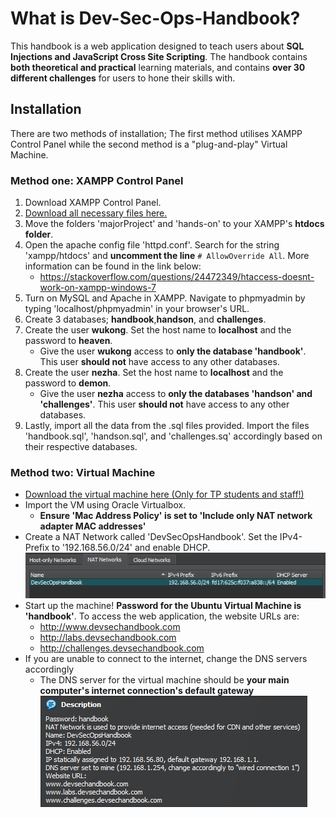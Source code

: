 # What is Dev-Sec-Ops-Handbook?
This handbook is a web application designed to teach users about **SQL Injections and JavaScript Cross Site Scripting**. The handbook contains **both theoretical and practical** learning materials, and contains **over 30 different challenges** for users to hone their skills with.

## Installation
There are two methods of installation; The first method utilises XAMPP Control Panel while the second method is a "plug-and-play" Virtual Machine.
### Method one: XAMPP Control Panel
1. Download XAMPP Control Panel.
2. [Download all necessary files here.](https://github.com/TragicLoveStory/DevSecOpsHandbook/releases/download/v0.1.0/Handbook_Files.zip)
3. Move the folders 'majorProject' and 'hands-on' to your XAMPP's **htdocs folder**.
4. Open the apache config file 'httpd.conf'. Search for the string 'xampp/htdocs' and **uncomment the line** ```# AllowOverride All```. More information can be found in the link below:
	- https://stackoverflow.com/questions/24472349/htaccess-doesnt-work-on-xampp-windows-7
5. Turn on MySQL and Apache in XAMPP. Navigate to phpmyadmin by typing 'localhost/phpmyadmin' in your browser's URL.
6. Create 3 databases; **handbook**,**handson**, and **challenges**.
7. Create the user **wukong**. Set the host name to **localhost** and the password to **heaven**.
	- Give the user **wukong** access to **only the database 'handbook'**. This user **should not** have access to any other databases.
8. Create the user **nezha**. Set the host name to **localhost** and the password to **demon**.
	- Give the user **nezha** access to **only the databases 'handson' and 'challenges'**. This user **should not** have access to any other databases.
9. Lastly, import all the data from the .sql files provided. Import the files 'handbook.sql', 'handson.sql', and 'challenges.sq' accordingly based on their respective databases.

### Method two: Virtual Machine
- [Download the virtual machine here (Only for TP students and staff!)](temp)
- Import the VM using Oracle Virtualbox.
	- **Ensure 'Mac Address Policy' is set to 'Include only NAT network adapter MAC addresses'**
- Create a NAT Network called 'DevSecOpsHandbook'. Set the IPv4-Prefix to '192.168.56.0/24' and enable DHCP.  
![Image1](images/1.png)
- Start up the machine! **Password for the Ubuntu Virtual Machine is 'handbook'**. To access the web application, the website URLs are:
	- http://www.devsechandbook.com
	- http://labs.devsechandbook.com 
	- http://challenges.devsechandbook.com
- If you are unable to connect to the internet, change the DNS servers accordingly 
	- The DNS server for the virtual machine should be **your main computer's internet connection's default gateway**  
![Image2](images/2.png)

 
